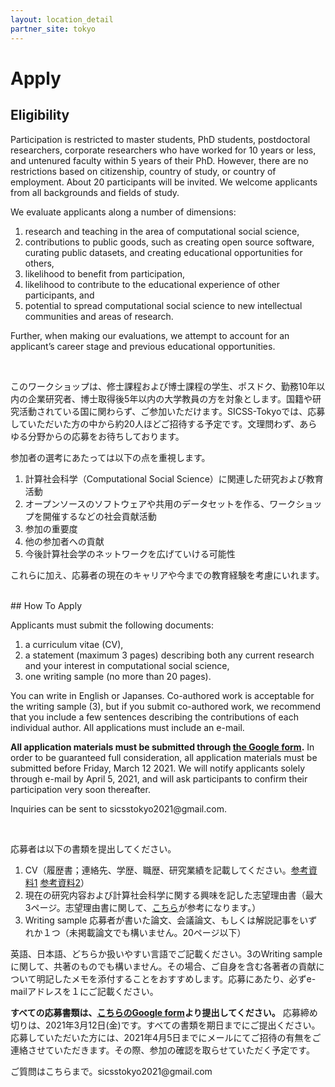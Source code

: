 ```yaml
---
layout: location_detail
partner_site: tokyo
---
```


# Apply

## Eligibility

<p>Participation is restricted to master students, PhD students, postdoctoral researchers, corporate researchers who have worked for 10 years or less, and untenured faculty within 5 years of their PhD. However, there are no restrictions based on citizenship, country of study, or country of employment. About 20 participants will be invited. We welcome applicants from all backgrounds and fields of study.</p>
<p>We evaluate applicants along a number of dimensions:
<ol>
  <li>research and teaching in the area of computational social science,</li>
  <li>contributions to public goods, such as creating open source software, curating public datasets, and creating educational opportunities for others,</li>
  <li>likelihood to benefit from participation,</li>
  <li>likelihood to contribute to the educational experience of other participants, and</li>
  <li>potential to spread computational social science to new intellectual communities and areas of research.</li>
</ol>
Further, when making our evaluations, we attempt to account for an applicant’s career stage and previous educational opportunities.</p>
<br>
<p>このワークショップは、修士課程および博士課程の学生、ポスドク、勤務10年以内の企業研究者、博士取得後5年以内の大学教員の方を対象とします。国籍や研究活動されている国に関わらず、ご参加いただけます。SICSS-Tokyoでは、応募していただいた方の中から約20人ほどご招待する予定です。文理問わず、あらゆる分野からの応募をお待ちしております。</p>
<p>参加者の選考にあたっては以下の点を重視します。
<ol>
  <li>計算社会科学（Computational Social Science）に関連した研究および教育活動</li>
  <li>オープンソースのソフトウェアや共用のデータセットを作る、ワークショップを開催するなどの社会貢献活動</li>
  <li>参加の重要度</li>
  <li>他の参加者への貢献</li>
  <li>今後計算社会学のネットワークを広げていける可能性</li>
</ol>
これらに加え、応募者の現在のキャリアや今までの教育経験を考慮にいれます。</p>

<br />
## How To Apply

<p>Applicants must submit the following documents:
<ol>
  <li>a curriculum vitae (CV),</li>
  <li>a statement (maximum 3 pages) describing both any current research and your interest in computational social science,</li>
  <li>one writing sample (no more than 20 pages).</li>
</ol>
You can write in English or Japanses. Co-authored work is acceptable for the writing sample (3), but if you submit co-authored work, we recommend that you include a few sentences describing the contributions of each individual author. All applications must include an e-mail. </p>
<p><b>All application materials must be submitted through <a href="https://forms.gle/sqku6UP7GKmQ8YGD9">the Google form</a>.</b> In order to be guaranteed full consideration, all application materials must be submitted before Friday, March 12 2021. We will notify applicants solely through e-mail by April 5, 2021, and will ask participants to confirm their participation very soon thereafter.</p>

<p>Inquiries can be sent to sicsstokyo2021@gmail.com.</p>

<br>
<p>応募者は以下の書類を提出してください。
<ol>
  <li>CV（履歴書；連絡先、学歴、職歴、研究業績を記載してください。<a href="https://docs.google.com/document/d/1CjMjYJz-g2opuWEDopxVlGcdKGjSo38yf-BqUUBXz5o/edit?usp=sharing">参考資料1</a> <a href="http://www.shirado.net/wp-content/uploads/2019/11/Shirado_CV_2019_v5.pdf">参考資料2</a>）</li>
  <li>現在の研究内容および計算社会科学に関する興味を記した志望理由書（最大3ページ。志望理由書に関して、<a href="https://ultrabem.com/other_topics/how-to/statement_research">こちら</a>が参考になります。）</li>
  <li>Writing sample 応募者が書いた論文、会議論文、もしくは解説記事をいずれか１つ（未掲載論文でも構いません。20ページ以下）</li>
 </ol>
英語、日本語、どちらか扱いやすい言語でご記載ください。3のWriting sampleに関して、共著のものでも構いません。その場合、ご自身を含む各著者の貢献について明記したメモを添付することをおすすめします。応募にあたり、必ずe-mailアドレスを１にご記載ください。</p>

<p><b>すべての応募書類は、<a href="https://forms.gle/sqku6UP7GKmQ8YGD9">こちらのGoogle form</a>より提出してください。</b> 応募締め切りは、2021年3月12日(金)です。すべての書類を期日までにご提出ください。応募していただいた方には、2021年4月5日までにメールにてご招待の有無をご連絡させていただきます。その際、参加の確認を取らせていただく予定です。</p>

<p>ご質問はこちらまで。sicsstokyo2021@gmail.com</p>
